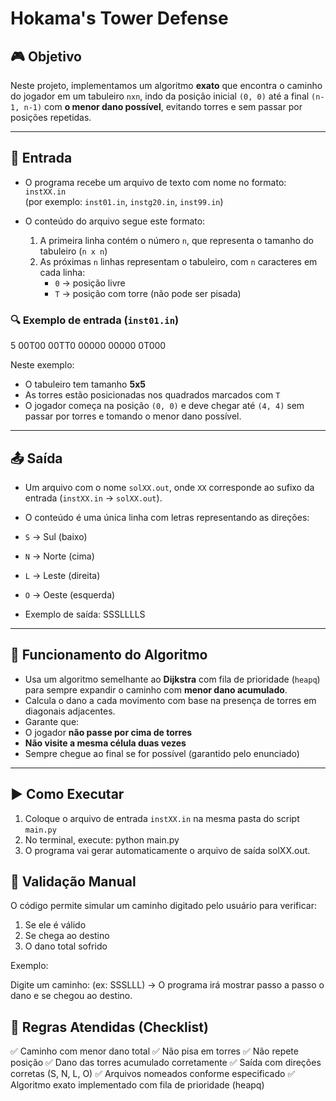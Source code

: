 # Hokama's Tower Defense 

## 🎮 Objetivo

Neste projeto, implementamos um algoritmo **exato** que encontra o caminho do jogador em um tabuleiro `nxn`, indo da posição inicial `(0, 0)` até a final `(n-1, n-1)` com **o menor dano possível**, evitando torres e sem passar por posições repetidas.

---

## 📁 Entrada

- O programa recebe um arquivo de texto com nome no formato: `instXX.in`  
  (por exemplo: `inst01.in`, `instg20.in`, `inst99.in`)

- O conteúdo do arquivo segue este formato:
  1. A primeira linha contém o número `n`, que representa o tamanho do tabuleiro (`n x n`)
  2. As próximas `n` linhas representam o tabuleiro, com `n` caracteres em cada linha:
     - `0` → posição livre
     - `T` → posição com torre (não pode ser pisada)

### 🔍 Exemplo de entrada (`inst01.in`)
5
00T00
00TT0
00000
00000
0T000

Neste exemplo:
- O tabuleiro tem tamanho **5x5**
- As torres estão posicionadas nos quadrados marcados com `T`
- O jogador começa na posição `(0, 0)` e deve chegar até `(4, 4)` sem passar por torres e tomando o menor dano possível.

---

## 📤 Saída

- Um arquivo com o nome `solXX.out`, onde `XX` corresponde ao sufixo da entrada (`instXX.in` → `solXX.out`).
- O conteúdo é uma única linha com letras representando as direções:
- `S` → Sul (baixo)  
- `N` → Norte (cima)  
- `L` → Leste (direita)  
- `O` → Oeste (esquerda)

- Exemplo de saída:
SSSLLLLS

---

## 🧠 Funcionamento do Algoritmo

- Usa um algoritmo semelhante ao **Dijkstra** com fila de prioridade (`heapq`) para sempre expandir o caminho com **menor dano acumulado**.
- Calcula o dano a cada movimento com base na presença de torres em diagonais adjacentes.
- Garante que:
- O jogador **não passe por cima de torres**
- **Não visite a mesma célula duas vezes**
- Sempre chegue ao final se for possível (garantido pelo enunciado)

---

## ▶️ Como Executar

1. Coloque o arquivo de entrada `instXX.in` na mesma pasta do script `main.py`
2. No terminal, execute: python main.py
3. O programa vai gerar automaticamente o arquivo de saída solXX.out.

## 🧪 Validação Manual

O código permite simular um caminho digitado pelo usuário para verificar:
1. Se ele é válido
2. Se chega ao destino
3. O dano total sofrido

Exemplo:

Digite um caminho: (ex: SSSLLL)
→ O programa irá mostrar passo a passo o dano e se chegou ao destino.

## 📌 Regras Atendidas (Checklist)
 
 ✅ Caminho com menor dano total
 ✅ Não pisa em torres
 ✅ Não repete posição
 ✅ Dano das torres acumulado corretamente
 ✅ Saída com direções corretas (S, N, L, O)
 ✅ Arquivos nomeados conforme especificado
 ✅ Algoritmo exato implementado com fila de prioridade (heapq)
